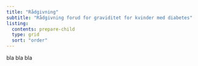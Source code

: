```yaml
---
title: "Rådgivning"
subtitle: "Rådgivning forud for graviditet for kvinder med diabetes"
listing:
  contents: prepare-child
  type: grid
  sort: "order"
---
```


bla bla bla
